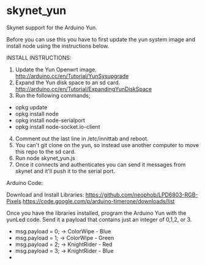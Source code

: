 skynet_yun
==========

Skynet support for the Arduino Yun.

Before you can use this you have to first update the yun system image and install node using the instructions below.


INSTALL INSTRUCTIONS:

1. Update the Yun Openwrt image. http://arduino.cc/en/Tutorial/YunSysupgrade
2. Expand the Yun disk space to an sd card. http://arduino.cc/en/Tutorial/ExpandingYunDiskSpace
3. Run the following commands;

- opkg update
- opkg install node
- opkg install node-serialport
- opkg install node-socket.io-client

4. Comment out the last line in /etc/innittab and reboot.
5. You can't git clone on the yun, so instead use another computer to move this repo to the sd card.
6. Run node skynet_yun.js 
7. Once it connects and authenticates you can send it messages from skynet and it'll push it to the serial port.


Arduino Code:

Download and Install Libraries:
https://github.com/neophob/LPD6803-RGB-Pixels
https://code.google.com/p/arduino-timerone/downloads/list

Once you have the libraries installed, program the Arduino Yun with the yunLed code.
Send it a payload that contains just an integer of 0,1,2, or 3.

- msg.payload = 0; ->  ColorWipe - Blue
- msg.payload = 1; ->  ColorWipe - Green
- msg.payload = 2; ->  KnightRider - Red
- msg.payload = 3; ->  KnightRider - Blue
- 

